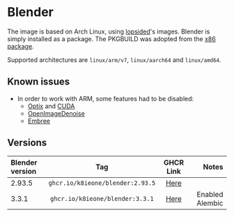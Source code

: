 # Blender
The image is based on Arch Linux, using [lopsided](https://github.com/lopsided98/archlinux-docker)'s images. Blender is simply installed as a package.
The PKGBUILD was adopted from the [x86 package](https://github.com/archlinux/svntogit-community/tree/packages/blender/trunk).

Supported architectures are `linux/arm/v7`, `linux/aarch64` and `linux/amd64`.

## Known issues
 - In order to work with ARM, some features had to be disabled:
   - [Optix](https://developer.nvidia.com/rtx/ray-tracing/optix) and [CUDA](https://developer.nvidia.com/cuda-toolkit)
   - [OpenImageDenoise](https://www.openimagedenoise.org/)
   - [Embree](https://www.embree.org/)

## Versions
| Blender version | Tag                              | GHCR Link                                                                                    | Notes           |
| :-------------- | :-------------:                  | :-------------:                                                                              | --------------: |
| 2.93.5          | `ghcr.io/k8ieone/blender:2.93.5` | [Here](https://github.com/k8ieone/blender-docker/pkgs/container/blender/13501502?tag=2.93.5) |                 |
| 3.3.1           | `ghcr.io/k8ieone/blender:3.3.1`  | [Here](https://github.com/k8ieone/blender-docker/pkgs/container/blender/13501502?tag=3.3.1)  | Enabled Alembic |
